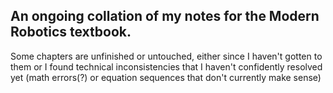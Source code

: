 ## An ongoing collation of my notes for the Modern Robotics textbook.
Some chapters are unfinished or untouched, either since I haven't gotten to them or I found technical inconsistencies 
that I haven't confidently resolved yet (math errors(?) or equation sequences that don't currently make sense)